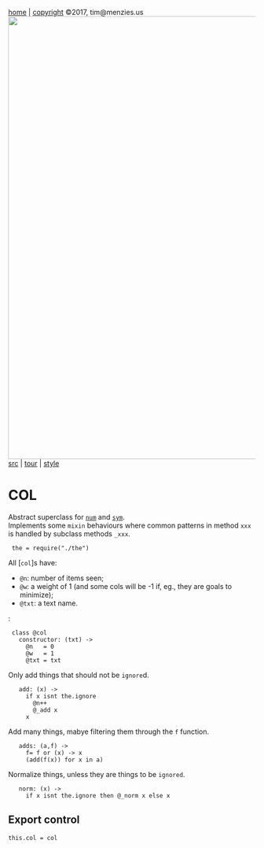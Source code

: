 [home](http://tiny.cc/koff) |
[copyright](https://github.com/koffee/script/blob/master/LICENSE.md) &copy;2017, tim&commat;menzies.us<br>
[<img width=900 src=https://raw.githubusercontent.com/koffee/script/master/img/head.jpg>](http://tiny.cc/koffee)<br>
[src](https://github.com/koffee/script/tree/master/lib) |
[tour](https://github.com/koffee/script/blob/master/docs/TOUR.md) |
[style](https://github.com/koffee/script/blob/master/docs/STYLE.md) 

# COL

Abstract superclass for [`num`](num.coffee.md) and [`sym`](sym.coffee.md).  
Implements some `mixin` behaviours where common patterns in 
method `xxx` is handled by subclass methods `_xxx`.

     the = require("./the")

All [`col`]s have:

- `@n`: number of items seen;   
- `@w`: a weight of 1 (and some cols will be -1 if, eg., they are goals to minimize);
- `@txt`: a text name.

:

     class @col
       constructor: (txt) ->
         @n   = 0
         @w   = 1
         @txt = txt

Only add things that should not be `ignore`d.

       add: (x) ->
         if x isnt the.ignore 
           @n++
           @_add x
         x

Add many things, mabye filtering them through the `f` function.

       adds: (a,f) ->
         f= f or (x) -> x
         (add(f(x)) for x in a)

Normalize things, unless they are things to be `ignored`.

       norm: (x) ->
         if x isnt the.ignore then @_norm x else x

## Export control

    this.col = col

